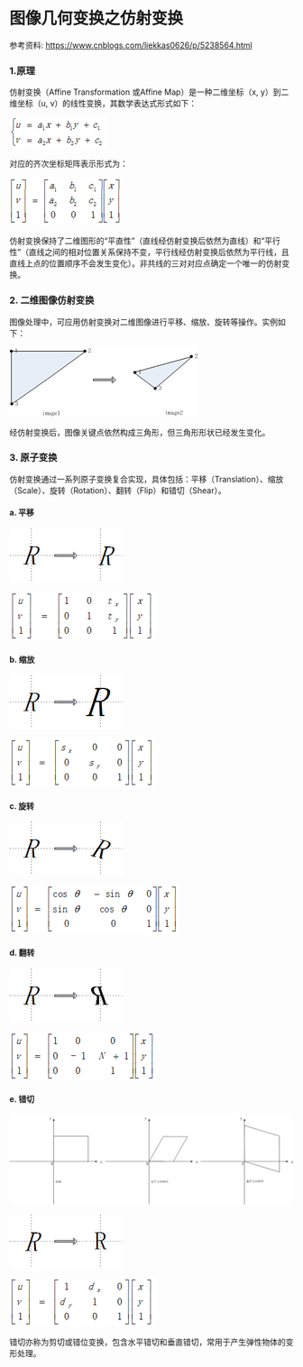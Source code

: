 # 图像几何变换之仿射变换

参考资料: https://www.cnblogs.com/liekkas0626/p/5238564.html

### 1.原理

仿射变换（Affine Transformation 或Affine Map）是一种二维坐标（x, y）到二维坐标（u, v）的线性变换，其数学表达式形式如下：

![](/assets/cv002_001.png)

对应的齐次坐标矩阵表示形式为：

![](/assets/cv002_002.png)

仿射变换保持了二维图形的“平直性”（直线经仿射变换后依然为直线）和“平行性”（直线之间的相对位置关系保持不变，平行线经仿射变换后依然为平行线，且直线上点的位置顺序不会发生变化）。非共线的三对对应点确定一个唯一的仿射变换。

### 2. 二维图像仿射变换

图像处理中，可应用仿射变换对二维图像进行平移、缩放、旋转等操作。实例如下：

![](/assets/cv002_003.png)

经仿射变换后，图像关键点依然构成三角形，但三角形形状已经发生变化。

### 3. 原子变换

仿射变换通过一系列原子变换复合实现，具体包括：平移（Translation）、缩放（Scale）、旋转（Rotation）、翻转（Flip）和错切（Shear）。

#### a. 平移

![](/assets/cv002_004.png)

![](/assets/cv002_005.png)

#### b. 缩放

![](/assets/cv002_006.png)

![](/assets/cv002_007.png)

#### c. 旋转

![](/assets/cv002_008.png)

![](/assets/cv002_009.png)

#### d. 翻转

![](/assets/cv002_010.png)

![](/assets/cv002_011.png)

#### e. 错切

![](/assets/cv002_012.png)

![](/assets/cv002_013.png)

![](/assets/cv002_014.png)

错切亦称为剪切或错位变换，包含水平错切和垂直错切，常用于产生弹性物体的变形处理。




